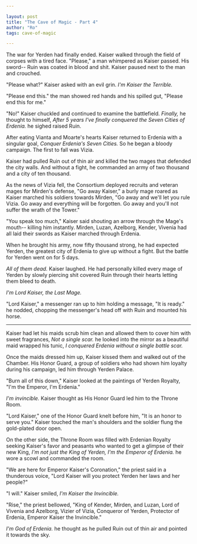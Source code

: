 ```yaml
---

layout: post
title: "The Cave of Magic - Part 4" 
author: "Ro"
tags: cave-of-magic

---
```


The war for Yerden had finally ended. Kaiser walked through the field of corpses with a tired face. "Please," a man whimpered as Kaiser passed. His sword-- Ruin was coated in blood and shit. Kaiser paused next to the man and crouched.

"Please what?" Kaiser asked with an evil grin. *I'm Kaiser the Terrible.*

"Please end this." the man showed red hands and his spilled gut, "Please end this for me."

"No!" Kaiser chuckled and continued to examine the battlefield. *Finally,* he thought to himself, *After 5 years I've finally conquered the Seven Cities of Erdenia.* he sighed raised Ruin. 

After eating Vianta and Moarte's hearts Kaiser returned to Erdenia with a singular goal, *Conquer Erdenia's Seven Cities.* So he began a bloody campaign. The first to fall was Vizia.

Kaiser had pulled Ruin out of thin air and killed the two mages that defended the city walls. And without a fight, he commanded an army of two thousand and a city of ten thousand.

As the news of Vizia fell, the Consortium deployed recruits and veteran mages for Mirden's defense, "Go away Kaiser," a burly mage roared as Kaiser marched his soldiers towards Mirden, "Go away and we'll let you rule Vizia. Go away and everything will be forgotten. Go away and you'll not suffer the wrath of the Tower."

"You speak too much," Kaiser said shouting an arrow through the Mage's mouth-- killing him instantly. Mirden, Luzan, Azelborg, Kender, Vivenia had all laid their swords as Kaiser marched through Erdenia. 

When he brought his army, now fifty thousand strong, he had expected Yerden, the greatest city of Erdenia to give up without a fight. But the battle for Yerden went on for 5 days. 

*All of them dead.* Kaiser laughed. He had personally killed every mage of Yerden by slowly piercing shit covered Ruin through their hearts letting them bleed to death.

*I'm Lord Kaiser, the Last Mage.*

"Lord Kaiser," a messenger ran up to him holding a message, "It is ready." he nodded, chopping the messenger's head off with Ruin and mounted his horse.

---

Kaiser had let his maids scrub him clean and allowed them to cover him with sweet fragrances, *Not a single scar.* he looked into the mirror as a beautiful maid wrapped his tunic, *I conquered Erdenia without a single battle scar.*

Once the maids dressed him up, Kaiser kissed them and walked out of the Chamber. His Honor Guard, a group of soldiers who had shown him loyalty during his campaign, led him through Yerden Palace.

"Burn all of this down," Kaiser looked at the paintings of Yerden Royalty, "I'm the Emperor, I'm Erdenia." 

*I'm invincible.* Kaiser thought as His Honor Guard led him to the Throne Room.

"Lord Kaiser," one of the Honor Guard knelt before him, "It is an honor to serve you." Kaiser touched the man's shoulders and the soldier flung the gold-plated door open.

On the other side, the Throne Room was filled with Erdenian Royalty seeking Kaiser's favor and peasants who wanted to get a glimpse of their new King, *I'm not just the King of Yerden, I'm the Emperor of Erdenia.* he wore a scowl and commanded the room.

"We are here for Emperor Kaiser's Coronation," the priest said in a thunderous voice, "Lord Kaiser will you protect Yerden her laws and her people?"

"I will." Kaiser smiled, *I'm Kaiser the Invincible.*

"Rise," the priest bellowed, "King of Kender, Mirden, and Luzan, Lord of Vivenia and Azelborg, Vizier of Vizia, Conqueror of Yerden, Protector of Erdenia, Emperor Kaiser the Invincible."

*I'm God of Erdenia.* he thought as he pulled Ruin out of thin air and pointed it towards the sky.
